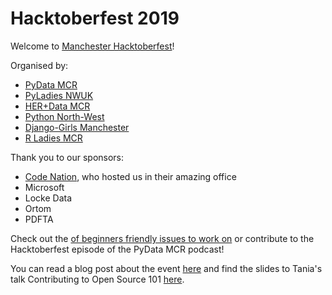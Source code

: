 # Hacktoberfest 2019

Welcome to [Manchester Hacktoberfest](https://www.eventbrite.com/e/manchester-hacktoberfest-tickets-73737604159)! 

Organised by:
- [PyData MCR](https://twitter.com/PyDataMCR)
- [PyLadies NWUK](https://twitter.com/PyLadiesNWUK)
- [HER+Data MCR](https://twitter.com/herplusdatamcr)
- [Python North-West](https://twitter.com/pythonnw)
- [Django-Girls Manchester](https://twitter.com/DjangoGirlsMcr)
- [R Ladies MCR](https://twitter.com/RLadiesMCR)

Thank you to our sponsors:
- [Code Nation](https://twitter.com/wearecodenation), who hosted us in their amazing office
- Microsoft
- Locke Data
- Ortom 
- PDFTA 


Check out the [of beginners friendly issues to work on](/workable_issues.md) or contribute to the Hacktoberfest episode of the PyData MCR podcast!


You can read a blog post about the event [here](https://rainsworth.github.io/Hacktoberfest2019/) and find the slides to Tania's  talk Contributing to Open Source 101 [here](https://speakerdeck.com/trallard/contributing-to-open-source-101).
